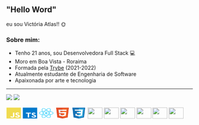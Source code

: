 ## "Hello Word"

eu sou Victória Atlas!! :sun_with_face:

### Sobre mim:
* Tenho 21 anos, sou Desenvolvedora Full Stack :computer:
* Moro em Boa Vista - Roraima 
* Formada pela [Trybe](https://www.betrybe.com/) (2021-2022)
* Atualmente estudante de Engenharia de Software
* Apaixonada por arte e tecnologia

- - - -

<div>
    <img height="180em" src="https://github-readme-stats.vercel.app/api?username=victoriaatlas&show_icons=true&include_all_commits=true&theme=radical">
    <img height="180em" src="https://github-readme-stats.vercel.app/api/top-langs/?username=victoriaatlas&theme=radical&card_width=200&layout=compact">
</div>
<div style="display: inline_block"><br>
  <img align="center" alt="Rafa-Js" height="30" width="40" src="https://raw.githubusercontent.com/devicons/devicon/master/icons/javascript/javascript-plain.svg">
  <img align="center"  height="30" width="40" src="https://raw.githubusercontent.com/devicons/devicon/master/icons/typescript/typescript-plain.svg">
  <img align="center"  height="30" width="40" src="https://raw.githubusercontent.com/devicons/devicon/master/icons/react/react-original.svg">
  <img align="center"  height="30" width="40" src="https://raw.githubusercontent.com/devicons/devicon/master/icons/html5/html5-original.svg">
  <img align="center"  height="30" width="40" src="https://raw.githubusercontent.com/devicons/devicon/master/icons/css3/css3-original.svg">
  <img align="center"  height="30" width="40" src="https://cdn.jsdelivr.net/gh/devicons/devicon/icons/docker/docker-original.svg" />
  <img align="center"  height="30" width="40" src="https://cdn.jsdelivr.net/gh/devicons/devicon/icons/figma/figma-original.svg" />
  <img align="center"  height="30" width="40" src="https://cdn.jsdelivr.net/gh/devicons/devicon/icons/heroku/heroku-plain.svg" />
  <img align="center"  height="30" width="40" src="https://cdn.jsdelivr.net/gh/devicons/devicon/icons/linux/linux-original.svg" />
  <img align="center"  height="30" width="40" src="https://cdn.jsdelivr.net/gh/devicons/devicon/icons/mysql/mysql-original.svg" />
  <img align="center"  height="30" width="40" src="https://cdn.jsdelivr.net/gh/devicons/devicon/icons/nodejs/nodejs-original.svg" />
</div>
         
